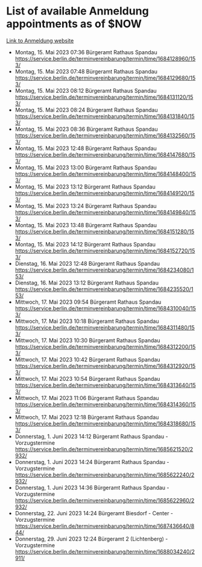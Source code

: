 # List of available Anmeldung appointments as of $NOW
[Link to Anmeldung website](https://service.berlin.de/terminvereinbarung/termin/tag.php?termin=1&anliegen[]=120686&dienstleisterlist=122210,122217,327316,122219,327312,122227,327314,122231,327346,122243,327348,122254,122252,329742,122260,329745,122262,329748,122271,327278,122273,327274,122277,327276,330436,122280,327294,122282,327290,122284,327292,122291,327270,122285,327266,122286,327264,122296,327268,150230,329760,122297,327286,122294,327284,122312,329763,122314,329775,122304,327330,122311,327334,122309,327332,317869,122281,327352,122279,329772,122283,122276,327324,122274,327326,122267,329766,122246,327318,122251,327320,122257,327322,122208,327298,122226,327300&herkunft=http%3A%2F%2Fservice.berlin.de%2Fdienstleistung%2F120686%2F)
- Montag, 15. Mai 2023 07:36 Bürgeramt Rathaus Spandau https://service.berlin.de/terminvereinbarung/termin/time/1684128960/153/
- Montag, 15. Mai 2023 07:48 Bürgeramt Rathaus Spandau https://service.berlin.de/terminvereinbarung/termin/time/1684129680/153/
- Montag, 15. Mai 2023 08:12 Bürgeramt Rathaus Spandau https://service.berlin.de/terminvereinbarung/termin/time/1684131120/153/
- Montag, 15. Mai 2023 08:24 Bürgeramt Rathaus Spandau https://service.berlin.de/terminvereinbarung/termin/time/1684131840/153/
- Montag, 15. Mai 2023 08:36 Bürgeramt Rathaus Spandau https://service.berlin.de/terminvereinbarung/termin/time/1684132560/153/
- Montag, 15. Mai 2023 12:48 Bürgeramt Rathaus Spandau https://service.berlin.de/terminvereinbarung/termin/time/1684147680/153/
- Montag, 15. Mai 2023 13:00 Bürgeramt Rathaus Spandau https://service.berlin.de/terminvereinbarung/termin/time/1684148400/153/
- Montag, 15. Mai 2023 13:12 Bürgeramt Rathaus Spandau https://service.berlin.de/terminvereinbarung/termin/time/1684149120/153/
- Montag, 15. Mai 2023 13:24 Bürgeramt Rathaus Spandau https://service.berlin.de/terminvereinbarung/termin/time/1684149840/153/
- Montag, 15. Mai 2023 13:48 Bürgeramt Rathaus Spandau https://service.berlin.de/terminvereinbarung/termin/time/1684151280/153/
- Montag, 15. Mai 2023 14:12 Bürgeramt Rathaus Spandau https://service.berlin.de/terminvereinbarung/termin/time/1684152720/153/
- Dienstag, 16. Mai 2023 12:48 Bürgeramt Rathaus Spandau https://service.berlin.de/terminvereinbarung/termin/time/1684234080/153/
- Dienstag, 16. Mai 2023 13:12 Bürgeramt Rathaus Spandau https://service.berlin.de/terminvereinbarung/termin/time/1684235520/153/
- Mittwoch, 17. Mai 2023 09:54 Bürgeramt Rathaus Spandau https://service.berlin.de/terminvereinbarung/termin/time/1684310040/153/
- Mittwoch, 17. Mai 2023 10:18 Bürgeramt Rathaus Spandau https://service.berlin.de/terminvereinbarung/termin/time/1684311480/153/
- Mittwoch, 17. Mai 2023 10:30 Bürgeramt Rathaus Spandau https://service.berlin.de/terminvereinbarung/termin/time/1684312200/153/
- Mittwoch, 17. Mai 2023 10:42 Bürgeramt Rathaus Spandau https://service.berlin.de/terminvereinbarung/termin/time/1684312920/153/
- Mittwoch, 17. Mai 2023 10:54 Bürgeramt Rathaus Spandau https://service.berlin.de/terminvereinbarung/termin/time/1684313640/153/
- Mittwoch, 17. Mai 2023 11:06 Bürgeramt Rathaus Spandau https://service.berlin.de/terminvereinbarung/termin/time/1684314360/153/
- Mittwoch, 17. Mai 2023 12:18 Bürgeramt Rathaus Spandau https://service.berlin.de/terminvereinbarung/termin/time/1684318680/153/
- Donnerstag, 1. Juni 2023 14:12 Bürgeramt Rathaus Spandau - Vorzugstermine https://service.berlin.de/terminvereinbarung/termin/time/1685621520/2932/
- Donnerstag, 1. Juni 2023 14:24 Bürgeramt Rathaus Spandau - Vorzugstermine https://service.berlin.de/terminvereinbarung/termin/time/1685622240/2932/
- Donnerstag, 1. Juni 2023 14:36 Bürgeramt Rathaus Spandau - Vorzugstermine https://service.berlin.de/terminvereinbarung/termin/time/1685622960/2932/
- Donnerstag, 22. Juni 2023 14:24 Bürgeramt Biesdorf - Center - Vorzugstermine https://service.berlin.de/terminvereinbarung/termin/time/1687436640/844/
- Donnerstag, 29. Juni 2023 12:24 Bürgeramt 2 (Lichtenberg) - Vorzugstermine https://service.berlin.de/terminvereinbarung/termin/time/1688034240/2911/
